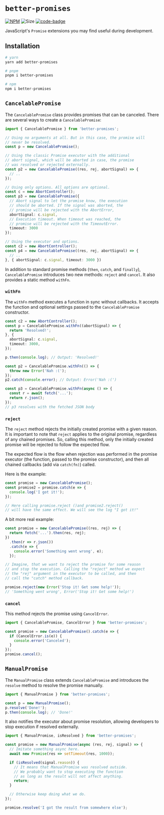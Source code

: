 # `better-promises`

[code-badge]: https://img.shields.io/badge/source-black?logo=github

[link]: https://github.com/heyqbnk/better-promises/tree/master/packages/sdk

[npm-link]: https://npmjs.com/package/better-promises

[npm-badge]: https://img.shields.io/npm/v/better-promises?logo=npm

[size-badge]: https://img.shields.io/bundlephobia/minzip/better-promises

[![NPM][npm-badge]][npm-link]
![Size][size-badge]
[![code-badge]][link]

JavaScript's `Promise` extensions you may find useful during development.

## Installation

```bash
# yarn
yarn add better-promises

# pnpm
pnpm i better-promises

# npm
npm i better-promises
```

## `CancelablePromise`

The `CancelablePromise` class provides promises that can be canceled. There are several ways to
create a `CancelablePromise`:

```ts
import { CancelablePromise } from 'better-promises';

// Using no arguments at all. But in this case, the promise will
// never be resolved. 
const p = new CancelablePromise();

// Using the classic Promise executor with the additional
// abort signal, which will be aborted in case, the promise
// was resolved or rejected externally.
const p2 = new CancelablePromise((res, rej, abortSignal) => {
  // ..
});

// Using only options. All options are optional.
const c = new AbortController();
const p3 = new CancelablePromise({
  // Abort signal to let the promise know, the execution
  // should be aborted. If the signal was aborted, the
  // promise will be rejected with the AbortError,
  abortSignal: c.signal,
  // Execution timeout. When timeout was reached, the
  // promise will be rejected with the TimeoutError.
  timeout: 3000
});

// Using the executor and options.
const c2 = new AbortController();
const p4 = new CancelablePromise((res, rej, abortSignal) => {
  // ..
}, { abortSignal: c.signal, timeout: 3000 })
```

In addition to standard promise methods (`then`, `catch`, and `finally`), `CancelablePromise`
introduces two new methods: `reject` and `cancel`. It also provides a static method `withFn`.

### `withFn`

The `withFn` method executes a function in sync without callbacks. It accepts the function and
optional settings passed to the `CancelablePromise` constructor.

```ts
const c2 = new AbortController();
const p = CancelablePromise.withFn((abortSignal) => {
  return 'Resolved!';
}, {
  abortSignal: c.signal,
  timeout: 3000,
});

p.then(console.log); // Output: 'Resolved!'

const p2 = CancelablePromise.withFn(() => {
  throw new Error('Nah :(');
});
p2.catch(console.error); // Output: Error('Nah :(')

const p3 = CancelablePromise.withFn(async () => {
  const r = await fetch('...');
  return r.json();
});
// p3 resolves with the fetched JSON body
```

### `reject`

The `reject` method rejects the initially created promise with a given reason. It is important to
note that `reject` applies to the original promise, regardless of any chained promises. So, calling
this method, only the initially created promise will be rejected to follow the expected flow.

The expected flow is the flow when rejection was performed in the promise executor (the function,
passed to the promise constructor), and then all chained callbacks (add via `catch(fn)`) called.

Here is the example:

```ts
const promise = new CancelablePromise();
const promise2 = promise.catch(e => {
  console.log('I got it!');
});

// Here calling promise.reject ()and promise2.reject()
// will have the same effect. We will see the log "I got it!"
```

A bit more real example:

```ts
const promise = new CancelablePromise((res, rej) => {
  return fetch('...').then(res, rej);
})
  .then(r => r.json())
  .catch(e => {
    console.error('Something went wrong', e);
  });

// Imagine, that we want to reject the promise for some reason
// and stop the execution. Calling the "reject" method we expect
// the "rej" argument in the executor to be called, and then
// call the "catch" method callback.

promise.reject(new Error('Stop it! Get some help!'));
// 'Something went wrong', Error('Stop it! Get some help!')
```

### `cancel`

This method rejects the promise using `CancelError`.

```ts
import { CancelablePromise, CancelError } from 'better-promises';

const promise = new CancelablePromise().catch(e => {
  if (CancelError.is(e)) {
    console.error('Canceled');
  }
});
promise.cancel();
```

## `ManualPromise`

The `ManualPromise` class extends `CancelablePromise` and introduces the `resolve` method to resolve
the promise manually.

```ts
import { ManualPromise } from 'better-promises';

const p = new ManualPromise();
p.resolve('Done!');
p.then(console.log); // 'Done!'
```

It also notifies the executor about promise resolution, allowing developers to stop execution if
resolved externally.

```ts
import { ManualPromise, isResolved } from 'better-promises';

const promise = new ManualPromise(async (res, rej, signal) => {
  // Imitate something async here.
  await new Promise(res => setTimeout(res, 1000));

  if (isResolved(signal.reason)) {
    // It means that ManualPromise was resolved outside. 
    // We probably want to stop executing the function 
    // as long as the result will not affect anything.
    return;
  }

  // Otherwise keep doing what we do.
});

promise.resolve('I got the result from somewhere else');
```